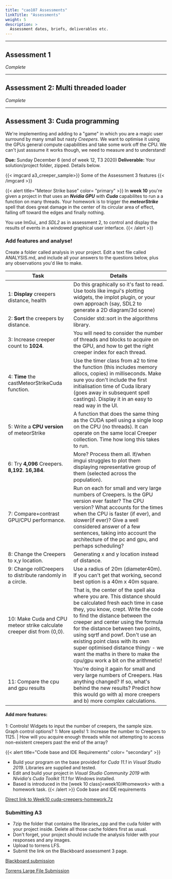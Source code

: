 ```yaml
---
title: "cao107 Assessments"
linkTitle: "Assessments"
weight: 5
description: >
  Assessment dates, briefs, deliverables etc.
---
```


---

## Assessment 1

_Complete_

<!-- 

Three coding, observation and analysis tasks (referred to as labs) in which we'll explore the challenges of writing code that executes in parallel.

> We won't be working from the Blackboard brief for this. See the instructions below.

### Lab 1

Complete.

### Lab 2

Download the following zip file, containing the _cinema\_seats_ source code. The task **instructions are** written in comments **at the top of the main.cpp** file. You will need to **read** sections _3.1.1, 3.1.2, 3.2, and 3.2.1_ of _Concurrency In Action_; grab chapter 3 from [the resources page](../resources/).

<a class="btn btn-lg btn-primary mr-3 mb-4" href="cinema_seats.zip" target="_blank">Download Project: cinema_seats<i class="fas fa-arrow-alt-circle-right ml-2"></i></a>

{{< imgcard comments_instructions>}}
The <b>instructions for this task</b> are at the top of main.cpp
{{< /imgcard >}}

**Deliver to:**  
Danny via email (available on Discord or auto completing in outlook).  

**Due before:**  
Attempt to complete it **before work review** (Tuesday's 4pm). Final submission by email due **end of Wednesday**, week 4. 

I won't be giving answers at the work review: it'll be a chance to answer questions you have from _reading the textbook_ and your attempts to collect data. The work review answers won't mean a lot if you haven't done the reading.
  
{{< alert title="What to submit" color= "primary" >}}  

A **zip file** containing:

1. The Visual Studio project folder (NO cache folders, size < 100KB) of your multi-threaded cinema_seats program.
2. Screenshots of anomalies you discover in the threaded version.
3. A plain text (txt) or markdown (md) file with Answers to the questions, including your pseudocode.

<i>If you don't know how to delete the cache files, watch week 3's class recording.</i>
{{< /alert >}}

### Lab 3

Implement the peaceful version of threaded cinema. Use what you learned from chapter 3 and the week 4 lecture.

- Prevent multiple sales of a single seat
- Prevent garbled output by interrupted threads
- Prevent missing entries in order completed
- Do it without completely removing all parallelism.
- In a README file, explain what you've tried to implement. Reflect on how it went. Where did you succeed? Where did you fail? Can you see a path forward if you'd had more time?

{{< alert title="Delivery" color= "primary" >}}

**Elements:**

* Visual Studio solution folder containing your final cinema_seats project, minus the cache folders (.vs, x64, Debug, Release)  
* Your README.txt (or README.md) file. Put it in the solution folder along with the project files.

**Submission:**
1. Do NOT refer to the pdf brief on blackboard for what you should deliver. Go by this page's instructions to avoid confusion. Ask Danny if this page and the week 4 class don't answer your questions.
2. Zip up the Visual Studio solution folder (containing the readme as well) and name the zip file **CAO107_Assessment1_LastName_FirstName.zip**.
3. Submit the zip file to Blackboard at the link below.
4. I already have your previous labs, so don't include them.
{{< /alert >}}

Ignore the **correct naming** and leave out the **readme** file ONLY IF YOU WANT TO LOSE MARKS.

<a class="btn btn-lg btn-primary mr-3 mb-4" href="https://laureate-au.blackboard.com/webapps/blackboard/content/listContentEditable.jsp?content_id=_9219125_1&course_id=_94382_1" target="_blank">Submit Assessment 1 on Blackboard<i class="fas fa-arrow-alt-circle-right ml-2"></i></a>

-->

---

## Assessment 2: Multi threaded loader

_Complete_



<!--  
**Due:** End of Week 8 (Sunday 11:55pm)

> Load images and sound in parallel, and then display/play multiple images and sounds. Using threads, solve the problems that emerge when we load large/many images/sounds. Keep the interface responsive, and keep the user informed. Allow the user to decide how many threads to use during loading.  
>  
> Use what you're learning in class (and through your own research) to theorize about and test solutions to the delays you see when using different numbers of threads.  

{{< imgproc Base_imgui_running Resize "550x" Link "../week6/#code-your-imgui-base-project" >}}
Click to see visit the project base section of the week 6 notes.
{{< /imgproc >}}

### Brief and submission on Blackboard

You can refer to [the brief found on the Blackboard Assessment 2 page](https://laureate-au.blackboard.com/webapps/blackboard/content/listContentEditable.jsp?content_id=_9219126_1&course_id=_94382_1) but don't use the old MultiThreadedLoader Starting Template.zip provided there. Instead, use the [base provided in week 6](../week6/#code-your-imgui-base-project). 

<a class="btn btn-lg btn-primary mr-3 mb-4" href="https://laureate-au.blackboard.com/webapps/blackboard/content/listContentEditable.jsp?content_id=_9219126_1&course_id=_94382_1" target="_blank">Submit Assessment 2 on Blackboard<i class="fas fa-arrow-alt-circle-right ml-2"></i></a>

{{< alert title="The details" color= "secondary" >}}

**Load multiple images**
  - open by default
  - top left and cascading (try adding n pixels to the x and y position of new window first creation)
  - list with buttons
  - allow multiple image select in dialog
  - can you add jpg/tif support?

**Load multiple sounds**
  - use SDL mixer
  - ready to play on load (don't play)
  - a button for each to play
  - extra features
    - per sound mute
    - per sound volume
    - overall system volume

**Large files!**
  - Immediate mode gui runs at 60 fps.
  - Loading a large image or sound, loading many images at once.. 
    - does that make interface responsive?
    - how long does it take?
  - If so, how can we fix that with threads?
    - Can try with regular threads
    - Can try with boost pooled threads
    - The user needs to be able to select the number of threads used during loading. So do you for testing. Add an imgui control/widget supporting this. One good place might be a new/existing menu in the Media Loader window.
    - How do you avoid accessing images/sounds before they're fully loaded? Think about those data races!
    - Does the solution lock the entire vector of images/sounds? How can you avoid that
{{< /alert >}}

-->  

--- 

## Assessment 3: Cuda programming

We're implementing and adding to a "game" in which you are a magic user surround by many small but nasty _Creepers_. We want to optimise it using the GPUs general compute capabilities and take some work off the CPU. We can't just asssume it works though, we need to measure and to understand!

**Due:** Sunday December 6 (end of week 12, T3 2020)
**Deliverable:** Your solution/project folder, zipped. Details below.

{{< imgcard a3_creeper_sample>}}
Some of the Assessment 3 features
{{< /imgcard >}}

{{< alert title="Meteor Strike base" color= "primary" >}}
In **week 10** you're given a project in that uses an **_Nvidia GPU_** with **_Cuda_** capabilites to run a a function on many threads. Your homework is to trigger the _**meteorStrike**_ spell that does great damage in the center of its circular area of effect, falling off toward the edges and finally nothing. 

You use ImGui_ and _SDL2_ as in assessment 2, to control and display the results of events in a windowed graphical user interface.
{{< /alert >}} 

### Add features and analyse!

Create a folder called analysis in your project. Edit a text file called ANALYSIS.md, and include all your answers to the questions below, plus any observations you'd like to make. 

Task                                        | Details
--------                                    |----------
1: **Display** creepers distance, health        | Do this graphically so it's fast to read. Use tools like imgui's plotting widgets, the implot plugin, or your own approach (say, SDL2 to generate a 2D diagram/3d scene)
2: **Sort** the creepers by distance.           | Consider std::sort in the algorithms library.
3: Increase creeper count to **1024**.          | You will need to consider the number of threads and blocks to acquire on the GPU, and how to get the right creeper index for each thread.
4: **Time** the castMeteorStrikeCuda function.  | Use the timer class from a2 to time the function (this includes memory allocs, copies) in milliseconds. Make sure you don't include the first initialisation time of Cuda library (goes away in subsequent spell castings). Display it in an easy to read way in the UI.
5: Write a **CPU version** of meteorStrike | A function that does the same thing as the CUDA spell using a single loop on the CPU (no threads). It can operate on the same local Creeper collection. Time how long this takes to run.
6: Try **4,096** Creepers. **8,192**. **16,384**.  | More?  Process them all. If/when imgui struggles to plot them displaying representative group of them (selected across the population).
7: Compare+contrast GPU/CPU performance. | Run on each for small and very large numbers of Creepers. Is the GPU version ever faster? The CPU version? What accounts for the times when the CPU is faster (if ever), and slower(if ever)? Give a well considered answer of a few sentences, taking into account the architecture of the pc and gpu, and perhaps scheduling?
8: Change the Creepers to x,y location. | Generating x and y location instead of distance. 
9: Change rollCreepers to distribute randomly in a circle. | Use a radius of 20m (diameter40m). If you can't get that working, second best option is a 40m x 40m square.
10: Make Cuda and CPU meteor strike calculate creeper dist from (0,0). | That is, the center of the spell aka where you are. This distance should be calculated fresh each time in case they, you know, crept. Write the code to find the distance between the creeper and center using the formula for the distance between two points, using sqrtf and powf. Don't use an existing point class with its own super optimised distance thingy - we want the maths in there to make the cpu/gpu work a bit on the arithmetic!
11: Compare the cpu and gpu results | You're doing it again for small and very large numbers of Creepers. Has anything changed? If so, what's behind the new results? Predict how this would go with a) more creepers and b) more complex calculations.

#### Add more features:

1: Controls! Widgets to input the number of creepers, the sample size. Graph control options? 
1: More spells!
1: Increase the number to Creepers to 1125. | How will you acquire enough threads while not attempting to access non-existent creepers past the end of the array?

{{< alert title="Code base and IDE Requirements" color= "secondary" >}}

* Build your program on the base provided for _Cuda 11.1_ in _Visual Studio 2019_. Libraries are supplied and tested.
* Edit and build your project in _Visual Studio Community 2019_ with _Nividia's Cuda Toolkit 11.1_ for Windows installed.
* Based is introduced in the [week 10 class]<week10/#homework> with a homework task.
{{< /alert >}} Code base and IDE requirements

<a class="btn btn-lg btn-primary mr-3 mb-4" href="https://laureateaus-my.sharepoint.com/:u:/g/personal/daniel_mcgillick_laureate_edu_au/ERBkakUq8_FDkMI2m0H0zlUBwFPGWZ0GzQ2sfSg493u53A?e=V0csJ2" target="_blank">Direct link to Week10 cuda-creepers-homework.7z<i class="fas fa-arrow-alt-circle-right ml-2"></i></a>

### Submitting A3

* 7zip the folder that contains the libraries_cpp and the cuda folder with your project inside. Delete all those cache folders first as usual.
* Don't forget, your project should include the analysis folder with your responses and any images.
* Upload to torrens LFS.
* Submit the link on the Blackboard assessment 3 page.

<a class="btn btn-lg btn-primary mr-3 mb-4" href="https://laureate-au.blackboard.com/webapps/blackboard/content/listContentEditable.jsp?content_id=_9219127_1&course_id=_94382_1" target="_blank">Blackboard submission<i class="fas fa-arrow-alt-circle-right ml-2"></i></a>

<a class="btn btn-lg btn-primary mr-3 mb-4" href="https://lfs.torrens.edu.au" target="_blank">Torrens Large File Submission<i class="fas fa-arrow-alt-circle-right ml-2"></i></a>


<!-- 

Look at GPR202. Also maybe noman slides from weeks 8-11.
Try to give them a base that lets them test it. Show knowledge not so much by writing their own cuda code but instead testing and choosing the write amounts of data to distribute across the right amount of threads. If they can do a good job of picking ranges of numbers to test, and come out with ones that optimize it well, then they're showing enough understanding.

Notes incoming from noman when he looks through ICG and GPR202.

* Cuda example fits all the criteria! Use imgui to compare how it uses 
* Make the subject about how you write guis to explore and measure these system capabilities, not understanding them in and out.
* What matters is showing you can test difference between CPU and GPU, finally how to use both.

Look for available resources: Cpu cores and Cuda hardware on a capable Nvidia Gpu. Create an interactive image of the mandelbrot set using these resources.

Zoom in and out.

Split work appropriately between available resources to maximise speed.

**Qs**
** What windowing/multimedia library? SFML? SDL2?

-->

